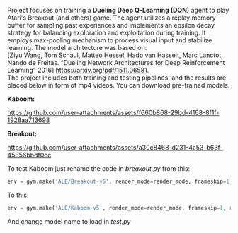 Project focuses on training a **Dueling Deep Q-Learning (DQN)** agent to play Atari's Breakout (and others) game. The agent utilizes a replay memory buffer for sampling past experiences and implements an epsilon decay strategy for balancing exploration and exploitation during training. It employs max-pooling mechanism to process visual input and stabilize learning. The model architecture was based on:  
[Ziyu Wang, Tom Schaul, Matteo Hessel, Hado van Hasselt, Marc Lanctot, Nando de Freitas. “Dueling Network Architectures for Deep Reinforcement Learning” 2016] https://arxiv.org/pdf/1511.06581.  
The project includes both training and testing pipelines, and the results are placed below in form of mp4 videos. You can download pre-trained models.

**Kaboom:**

https://github.com/user-attachments/assets/f660b868-29bd-4168-8f1f-1928aa713698

**Breakout:**

https://github.com/user-attachments/assets/a30c8468-d231-4a53-b63f-45856bbdf0cc


To test Kaboom just rename the code in _breakout.py_ from this:

```python
env = gym.make('ALE/Breakout-v5', render_mode=render_mode, frameskip=1, repeat_action_probability=0.0)
```

To this:

```python
env = gym.make('ALE/Kaboom-v5', render_mode=render_mode, frameskip=1, repeat_action_probability=0.0)
```

And change model name to load in _test.py_
